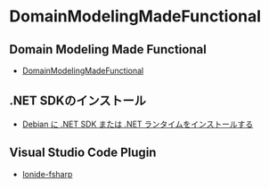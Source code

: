 # DomainModelingMadeFunctional

## Domain Modeling Made Functional

* [DomainModelingMadeFunctional](https://learning.oreilly.com/library/view/domain-modeling-made/9781680505481/)

## .NET SDKのインストール

* [Debian に .NET SDK または .NET ランタイムをインストールする](https://docs.microsoft.com/ja-jp/dotnet/core/install/linux-debian)

## Visual Studio Code Plugin

* [Ionide-fsharp](https://marketplace.visualstudio.com/items?itemName=Ionide.Ionide-fsharp)